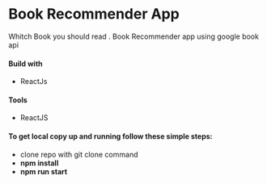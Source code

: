 # Book Recommender App

<p> Whitch Book you should read . Book Recommender app using google book api </p>
<h4>Build with</h4>
<ul>
  <li>ReactJs</li>
</ul>
<h4>Tools</h4>
<ul>
    <li>ReactJS</li>
</ul>
<h4>To get local copy up and running follow these simple steps:</h4>
<ul>
 <li>clone repo with git clone command</li>
 <li><b>npm install</b></li>
 <li><b>npm run start</b></li>
</ul>
